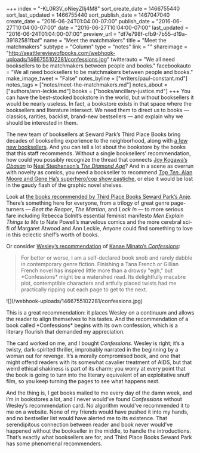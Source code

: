 +++
index = "-KL0R3V_oNieyZIIj4M8"
sort_create_date = 1466755440
sort_last_updated = 1466755440
sort_publish_date = 1467047040
create_date = "2016-06-24T01:04:00-07:00"
publish_date = "2016-06-27T10:04:00-07:00"
date = "2016-06-27T10:04:00-07:00"
last_updated = "2016-06-24T01:04:00-07:00"
preview_url = "df7e798f-cfb9-7b55-d19a-39182581fbaf"
name = "Meet the matchmakers"
title = "Meet the matchmakers"
subtype = "Column"
type = "notes"
link = ""
shareimage = "http://seattlereviewofbooks.com/webhook-uploads/1466755102281/confessions.jpg"
twitterauto = "We all need booksellers to be matchmakers between people and books."
facebookauto = "We all need booksellers to be matchmakers between people and books."
make_image_tweet = "False"
notes_byline = ["writers/paul-constant.md"]
notes_tags = ["notes/meet-the-matchmakers.md"]
notes_about = ["authors/ann-leckie.md"]
books = ["books/ancillary-justice.md"]
+++
You can have the best-stocked bookstore in the world, but without booksellers it would be nearly useless. In fact, a bookstore exists in that space where the booksellers and literature intersect. We need them to direct us to books — classics, rarities, backlist, brand-new bestsellers — and explain why we should be interested in them.

The new team of booksellers at Seward Park’s Third Place Books bring decades of bookselling experience to the neighborhood, along with [a few new booksellers](http://seattlereviewofbooks.com/notes/2016/06/20/a-new-bookseller-a-longtime-book-lover/). And you can tell a lot about the bookstore by the books that this staff recommends. Without a single booksellers’ recommendation, how could you possibly recognize the thread that connects [Joy Kogawa’s *Obasan*](http://www.thirdplacebooks.com/book/9780385468862) to [Neal Stephenson’s *The Diamond Age*](http://www.thirdplacebooks.com/book/9780553380965)? And in a scene as overrun with novelty as comics, you need a bookseller to recommend [*Top Ten*, Alan Moore and Gene Ha’s superhero/cop show pastiche]( http://www.thirdplacebooks.com/book/9781401254933), or else it would be lost in the gaudy flash of the graphic novel shelves. 

Look at [the books recommended by Third Place Books Seward Park’s Anje]( http://www.thirdplacebooks.com/anje-0). There’s something here for everyone, from a trilogy of great genre page-turners — *Beat the Reaper*, *The Martian*, and *Lock In* — to more serious fare including Rebecca Solnit’s essential feminist manifesto *Men Explain Things to Me* to Nate Powell’s marvelous comics and the more cerebral sci-fi of Margaret Atwood and Ann Leckie, Anyone could find something to love in this eclectic shelf’s worth of books.

Or consider [Wesley’s recommendation](http://www.thirdplacebooks.com/wesley-0) of [Kanae Minato’s *Confessions*](http://www.thirdplacebooks.com/book/9780316200929):

<blockquote>For better or worse, I am a self-declared book snob and rarely dabble in contemporary genre fiction. Finishing a Tana French or Gillian French novel has inspired little more than a drowsy "egh," but *Confessions* might be a watershed read. Its delightfully macabre plot, contemptible characters and artfully placed twists had me practically ripping out each page to get to the next. </blockquote>

<p class="image-left">![](/webhook-uploads/1466755102281/confessions.jpg)</p>
This is a great recommendation: it places Wesley on a continuum and allows the reader to align themselves to his tastes. And the recommendation of a book called *Confessions* begins with its own confession, which is a literary flourish that demanded my appreciation. 

The card worked on me, and I bought *Confessions*. Wesley is right; it’s a twisty, dark-spirited thriller, improbably narrated in the beginning by a woman out for revenge. It’s a morally compromised book, and one that might offend readers with its somewhat cavalier treatment of AIDS, but that weird ethical shakiness is part of its charm; you worry at every point that the book is going to turn into the literary equivalent of an exploitative snuff film, so you keep turning the pages to see what happens next.

And the thing is, I get books mailed to me every day of the damn week, and I’m in bookstores a lot, and I never would’ve found *Confessions* without Wesley’s recommendation card. No algorithm would’ve recommended it to me on a website. None of my friends would have pushed it into my hands, and no bestseller list would have alerted me to its existence. That serendipitous connection between reader and book never would’ve happened without the bookseller in the middle, to handle the introductions. That’s exactly what booksellers are for, and Third Place Books Seward Park has some phenomenal recommenders. 
